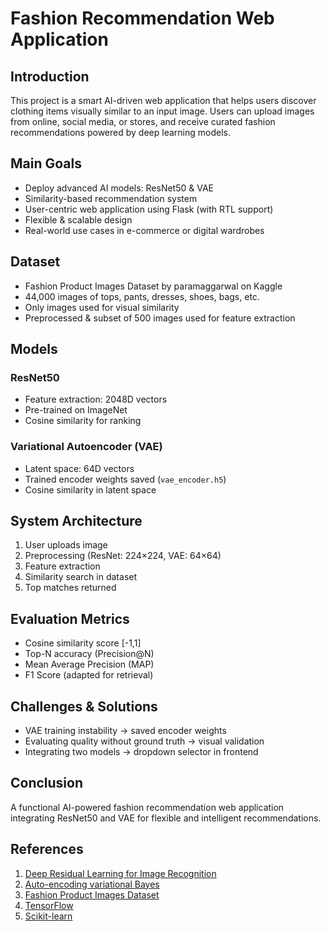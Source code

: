 # Fashion Recommendation Web Application

## Introduction
This project is a smart AI-driven web application that helps users discover clothing items visually similar to an input image. Users can upload images from online, social media, or stores, and receive curated fashion recommendations powered by deep learning models.

## Main Goals
- Deploy advanced AI models: ResNet50 & VAE
- Similarity-based recommendation system
- User-centric web application using Flask (with RTL support)
- Flexible & scalable design
- Real-world use cases in e-commerce or digital wardrobes

## Dataset
- Fashion Product Images Dataset by paramaggarwal on Kaggle
- 44,000 images of tops, pants, dresses, shoes, bags, etc.
- Only images used for visual similarity
- Preprocessed & subset of 500 images used for feature extraction

## Models
### ResNet50
- Feature extraction: 2048D vectors
- Pre-trained on ImageNet
- Cosine similarity for ranking

### Variational Autoencoder (VAE)
- Latent space: 64D vectors
- Trained encoder weights saved (`vae_encoder.h5`)
- Cosine similarity in latent space

## System Architecture
1. User uploads image
2. Preprocessing (ResNet: 224×224, VAE: 64×64)
3. Feature extraction
4. Similarity search in dataset
5. Top matches returned

## Evaluation Metrics
- Cosine similarity score [-1,1]
- Top-N accuracy (Precision@N)
- Mean Average Precision (MAP)
- F1 Score (adapted for retrieval)

## Challenges & Solutions
- VAE training instability → saved encoder weights
- Evaluating quality without ground truth → visual validation
- Integrating two models → dropdown selector in frontend

## Conclusion
A functional AI-powered fashion recommendation web application integrating ResNet50 and VAE for flexible and intelligent recommendations.

## References
1. [Deep Residual Learning for Image Recognition](https://arxiv.org/abs/1512.03385)
2. [Auto-encoding variational Bayes](https://arxiv.org/abs/1312.6114)
3. [Fashion Product Images Dataset](https://www.kaggle.com/datasets/paramaggarwal/fashion-product-images-dataset)
4. [TensorFlow](https://www.tensorflow.org/)
5. [Scikit-learn](https://scikit-learn.org/stable/)

